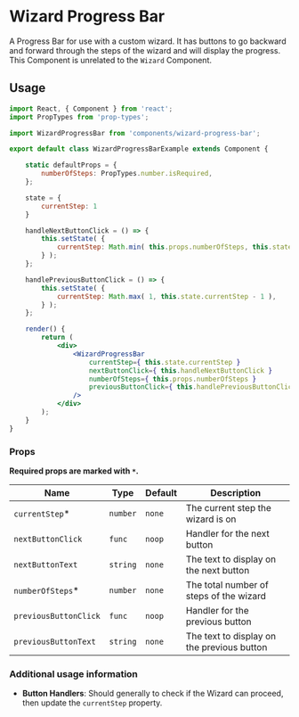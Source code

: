 Wizard Progress Bar
===

A Progress Bar for use with a custom wizard. It has buttons to go backward and forward through the steps of the wizard and will display the progress. This Component is unrelated to the `Wizard` Component.

## Usage

```jsx
import React, { Component } from 'react';
import PropTypes from 'prop-types';

import WizardProgressBar from 'components/wizard-progress-bar';

export default class WizardProgressBarExample extends Component {

	static defaultProps = {
		numberOfSteps: PropTypes.number.isRequired,
	};

	state = {
		currentStep: 1
	}

	handleNextButtonClick = () => {
		this.setState( {
			currentStep: Math.min( this.props.numberOfSteps, this.state.currentStep + 1 ),
		} );
	};

	handlePreviousButtonClick = () => {
		this.setState( {
			currentStep: Math.max( 1, this.state.currentStep - 1 ),
		} );
	};

	render() {
		return (
			<div>
				<WizardProgressBar
					currentStep={ this.state.currentStep }
					nextButtonClick={ this.handleNextButtonClick }
					numberOfSteps={ this.props.numberOfSteps }
					previousButtonClick={ this.handlePreviousButtonClick }
				/>
			</div>
		);
	}
}
```

### Props

**Required props are marked with `*`.**

Name | Type | Default | Description
--- | --- | --- | ---
`currentStep`* | `number` | `none` | The current step the wizard is on
`nextButtonClick` | `func` | `noop` | Handler for the next button
`nextButtonText` | `string` | `none` | The text to display on the next button
`numberOfSteps`* | `number` | `none` | The total number of steps of the wizard
`previousButtonClick` | `func` | `noop` | Handler for the previous button
`previousButtonText` | `string` | `none` | The text to display on the previous button

### Additional usage information

* **Button Handlers**: Should generally to check if the Wizard can proceed, then update the `currentStep` property.
